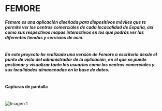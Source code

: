 # **FEMORE**
##### Femore es una aplicación diseñada para dispositivos móviles que te permite ver los centros comerciales de cada locacalidad de España, así como sus respectivos mapas interactivos en los que podrás ver las diferentes tiendas y servicios de ocio.
#
##### En este proyecto he realizado una versión de Femore a escritorio desde el punto de vista del administrador de la aplicación, en el que se puede gestionar y visualizar tanto los usuarios como los centros comerciales y sus localidades  almacenadas en la base de datos.
#
#### Capturas de pantalla
#
![Imagen 1](images/1.jpg)